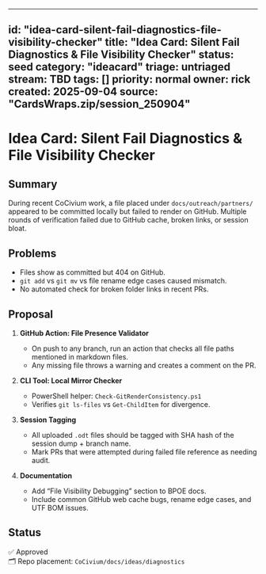 <!-- status: stub; target: 150+ words -->
---
id: "idea-card-silent-fail-diagnostics-file-visibility-checker"
title: "Idea Card: Silent Fail Diagnostics & File Visibility Checker"
status: seed
category: "ideacard"
triage: untriaged
stream: TBD
tags: []
priority: normal
owner: rick
created: 2025-09-04
source: "CardsWraps.zip/session_250904"
---
# Idea Card: Silent Fail Diagnostics & File Visibility Checker

## Summary
During recent CoCivium work, a file placed under `docs/outreach/partners/` appeared to be committed locally but failed to render on GitHub. Multiple rounds of verification failed due to GitHub cache, broken links, or session bloat.

## Problems
- Files show as committed but 404 on GitHub.
- `git add` vs `git mv` vs file rename edge cases caused mismatch.
- No automated check for broken folder links in recent PRs.

## Proposal
1. **GitHub Action: File Presence Validator**
   - On push to any branch, run an action that checks all file paths mentioned in markdown files.
   - Any missing file throws a warning and creates a comment on the PR.

2. **CLI Tool: Local Mirror Checker**
   - PowerShell helper: `Check-GitRenderConsistency.ps1`
   - Verifies `git ls-files` vs `Get-ChildItem` for divergence.

3. **Session Tagging**
   - All uploaded `.odt` files should be tagged with SHA hash of the session dump + branch name.
   - Mark PRs that were attempted during failed file reference as needing audit.

4. **Documentation**
   - Add “File Visibility Debugging” section to BPOE docs.
   - Include common GitHub web cache bugs, rename edge cases, and UTF BOM issues.

## Status
✅ Approved  
🗂 Repo placement: `CoCivium/docs/ideas/diagnostics`



